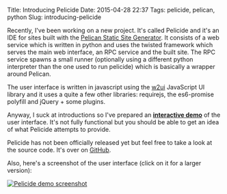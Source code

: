 Title: Introducing Pelicide
Date: 2015-04-28 22:37
Tags: pelicide, pelican, python
Slug: introducing-pelicide

Recently, I've been working on a new project. It's called Pelicide and it's an IDE for sites built with the [Pelican Static Site Generator](http://getpelican.com). It consists of a web service which is written in python and uses the twisted framework which serves the main web interface, an RPC service and the built site. The RPC service spawns a small runner (optionally using a different python interpreter than the one used to run pelicide) which is basically a wrapper around Pelican.

The user interface is written in javascript using the [w2ui](http://w2ui.com) JavaScript UI library and it uses a quite a few other libraries: requirejs, the es6-promise polyfill and jQuery + some plugins.

Anyway, I suck at introductions so I've prepared an [**interactive demo**](http://blurringexistence.net/pelicide-demo) of the user interface. It's not fully functional but you should be able to get an idea of what Pelicide attempts to provide.

Pelicide has not been officially released yet but feel free to take a look at the source code. It's over on [GitHub](https://github.com/iksteen/pelicide).

Also, here's a screenshot of the user interface (click on it for a larger version):

[![Pelicide demo screenshot]({thumbnail:384x@100}pelicide/pelicide-demo.png)]({image}pelicide/pelicide-demo.png)

